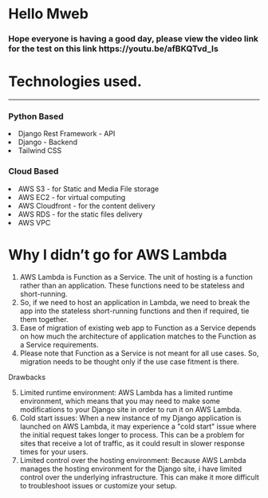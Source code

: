 # Hello Mweb

<h3> Hope everyone is having a good day, please view the video link for the test on this link <b> https://youtu.be/afBKQTvd_Is </b> </h3>

# Technologies used.
<hr>
<h3> Python Based </h3>
<li> Django Rest Framework - API </li>
<li> Django - Backend</li>
<li> Tailwind CSS</li>
  
<h3> Cloud Based</h3>
<li> AWS S3 - for Static and Media File storage</li>
<li> AWS EC2 - for virtual computing</li>
<li> AWS Cloudfront - for the content delivery</li>
<li> AWS RDS - for the static files delivery</li>
<li> AWS VPC</li>


# Why I didn’t go for AWS Lambda
1.	AWS Lambda is Function as a Service. The unit of hosting is a function rather than an application. These functions need to be stateless and short-running.
2.	So, if we need to host an application in Lambda, we need to break the app into the stateless short-running functions and then if required, tie them together.
3.	Ease of migration of existing web app to Function as a Service depends on how much the architecture of application matches to the Function as a Service requirements.
4.	Please note that Function as a Service is not meant for all use cases. So, migration needs to be thought only if the use case fitment is there.

Drawbacks

5.	Limited runtime environment: AWS Lambda has a limited runtime environment, which means that you may need to make some modifications to your Django site in order to run it on AWS Lambda.
6.	Cold start issues: When a new instance of my Django application is launched on AWS Lambda, it may experience a "cold start" issue where the initial request takes longer to process. This can be a problem for sites that receive a lot of traffic, as it could result in slower response times for your users.
7.	Limited control over the hosting environment: Because AWS Lambda manages the hosting environment for the Django site, i have limited control over the underlying infrastructure. This can make it more difficult to troubleshoot issues or customize your setup.


